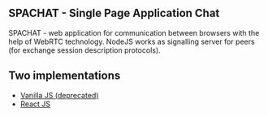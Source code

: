 ## SPACHAT - Single Page Application Chat

SPACHAT - web application for communication between browsers with the help of WebRTC technology. NodeJS works as signalling server for peers (for exchange session description protocols).

## Two implementations

- [Vanilla JS (deprecated)](/vanilla_js#readme)
- [React JS](/react_js#readme)